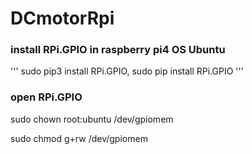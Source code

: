 # DCmotorRpi

### install RPi.GPIO in raspberry pi4 OS Ubuntu
'''
sudo pip3 install RPi.GPIO, sudo pip install RPi.GPIO 
'''

### open RPi.GPIO
sudo chown root:ubuntu /dev/gpiomem

sudo chmod g+rw /dev/gpiomem
